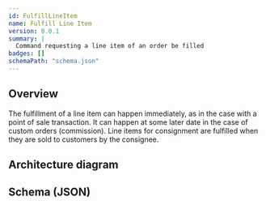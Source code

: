 ```yaml
---
id: FulfillLineItem
name: Fulfill Line Item
version: 0.0.1
summary: |
  Command requesting a line item of an order be filled
badges: []
schemaPath: "schema.json"
---
```


## Overview
The fulfillment of a line item can happen immediately, as in the case with a point of sale transaction. It can happen at some later date in the case of custom orders (commission). Line items for consignment are fulfilled when they are sold to customers by the consignee.

## Architecture diagram

<NodeGraph />


## Schema (JSON)

<SchemaViewer title="" file="schema.json" />